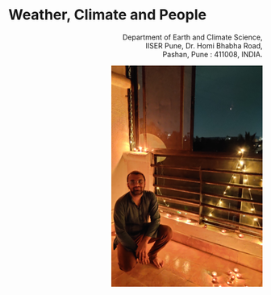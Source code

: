 # Weather, Climate and People

<p style="text-align:right;">
  Department of Earth and Climate Science,<br>
  IISER Pune, Dr. Homi Bhabha Road,<br>
  Pashan, Pune : 411008, INDIA.</p>
<p style="text-align:right;">
  <img src="media/profile.jpg" width="300"/></p>
